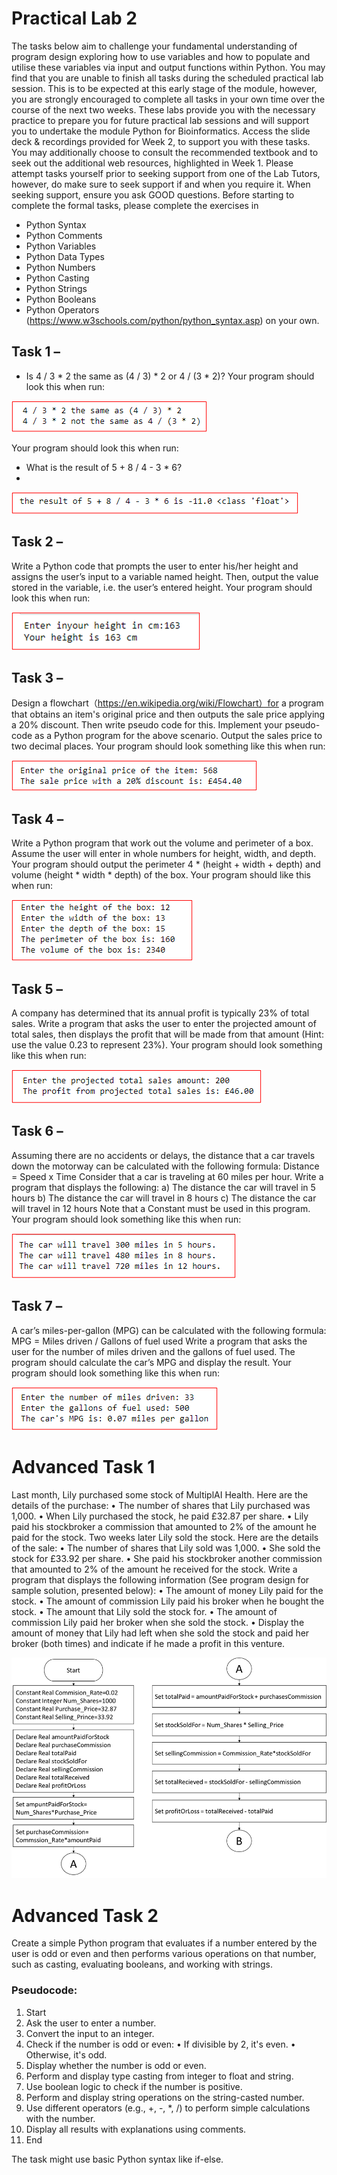 # Practical Lab 2
The tasks below aim to challenge your fundamental understanding of program design exploring how to use variables and how to populate and utilise these variables via input and output functions within Python. You may find that you are unable to finish all tasks during the scheduled practical lab session. This is to be expected at this early stage of the module, however, you are strongly encouraged to complete all tasks in your own time over the course of the next two weeks. These labs provide you with the necessary practice to prepare you for future practical lab sessions and will support you to undertake the module Python for Bioinformatics. 
Access the slide deck & recordings provided for Week 2, to support you with these tasks. You may additionally choose to consult the recommended textbook and to seek out the additional web resources, highlighted in Week 1. Please attempt tasks yourself prior to seeking support from one of the Lab Tutors, however, do make sure to seek support if and when you require it. When seeking support, ensure you ask GOOD questions. 
Before starting to complete the formal tasks, please complete the exercises in 
- Python Syntax
- Python Comments
- Python Variables 
- Python Data Types
- Python Numbers
- Python Casting
- Python Strings
- Python Booleans
- Python Operators
(https://www.w3schools.com/python/python_syntax.asp) on your own.
## Task 1 – 
- Is 4 / 3 * 2 the same as (4 / 3) * 2 or 4 / (3 * 2)?
Your program should look this when run:

![Output one](images/Week2%20Lab%20Picture1.png)

Your program should look this when run:
- What is the result of 5 + 8 / 4 - 3 * 6?
- 
![Output one](images/Week2%20Lab%20Picture2.png)
 
## Task 2 – 
Write a Python code that prompts the user to enter his/her height and assigns the user’s input to a variable named height. Then, output the value stored in the variable, i.e. the user’s entered height. Your program should look this when run: 

![Output one](images/Week2%20Lab%20Picture3.png)

## Task 3 – 
Design a flowchart（https://en.wikipedia.org/wiki/Flowchart）for a program that obtains an item's original price and then outputs the sale price applying a 20% discount. Then write pseudo code for this. 
Implement your pseudo-code as a Python program for the above scenario. Output the sales price to two decimal places. 
Your program should look something like this when run: 

![Output one](images/Week2%20Lab%20Picture4.png)

## Task 4 – 
Write a Python program that work out the volume and perimeter of a box. Assume the user will enter in whole numbers for height, width, and depth. Your program should output the perimeter 4 * (height + width + depth) and volume (height * width * depth) of the box. Your program should like this when run:

![Output one](images/Week2%20Lab%20Picture5.png)

## Task 5 – 
A company has determined that its annual profit is typically 23% of total sales. Write a program that asks the user to enter the projected amount of total sales, then displays the profit that will be made from that amount (Hint: use the value 0.23 to represent 23%). Your program should look something like this when run: 

![Output one](images/Week2%20Lab%20Picture6.png)
 
## Task 6 – 
Assuming there are no accidents or delays, the distance that a car travels down the motorway can be calculated with the following formula: Distance = Speed x Time Consider that a car is traveling at 60 miles per hour. Write a program that displays the following: a) The distance the car will travel in 5 hours b) The distance the car will travel in 8 hours c) The distance the car will travel in 12 hours Note that a Constant must be used in this program. Your program should look something like this when run: 

![Output one](images/Week2%20Lab%20Picture7.png)
 
## Task 7 – 
A car’s miles-per-gallon (MPG) can be calculated with the following formula: MPG = Miles driven / Gallons of fuel used Write a program that asks the user for the number of miles driven and the gallons of fuel used. The program should calculate the car’s MPG and display the result. Your program should look something like this when run: 

![Output one](images/Week2%20Lab%20Picture8.png)
 
 
# Advanced Task 1
Last month, Lily purchased some stock of MultiplAI Health. Here are the details of the purchase:
 • The number of shares that Lily purchased was 1,000. 
• When Lily purchased the stock, he paid £32.87 per share. 
• Lily paid his stockbroker a commission that amounted to 2% of the amount he paid for the stock. 
Two weeks later Lily sold the stock. Here are the details of the sale: 
• The number of shares that Lily sold was 1,000. 
• She sold the stock for £33.92 per share. 
• She paid his stockbroker another commission that amounted to 2% of the amount he received for the stock. 
Write a program that displays the following information (See program design for sample solution, presented below): 
• The amount of money Lily paid for the stock. 
• The amount of commission Lily paid his broker when he bought the stock. 
• The amount that Lily sold the stock for. 
• The amount of commission Lily paid her broker when she sold the stock. 
• Display the amount of money that Lily had left when she sold the stock and paid her broker (both times) and indicate if he made a profit in this venture. 

![Output one](images/Week2%20Lab%20Picture9.png)
 
# Advanced Task 2
Create a simple Python program that evaluates if a number entered by the user is odd or even and then performs various operations on that number, such as casting, evaluating booleans, and working with strings.
### Pseudocode:
1.	Start
2.	Ask the user to enter a number.
3.	Convert the input to an integer.
4.	Check if the number is odd or even:
•	If divisible by 2, it's even.
•	Otherwise, it's odd.
5.	Display whether the number is odd or even.
6.	Perform and display type casting from integer to float and string.
7.	Use boolean logic to check if the number is positive.
8.	Perform and display string operations on the string-casted number.
9.	Use different operators (e.g., +, -, *, /) to perform simple calculations with the number.
10.	Display all results with explanations using comments.
11.	End

The task might use basic Python syntax like if-else.

